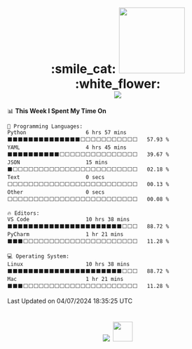 <h1 align="center">:smile_cat:
<img src="https://i.pinimg.com/564x/79/55/68/795568ee5a2fa987fa93290ff43f72d6.jpg" width="150" height="150"> :white_flower:<br>
<img src="https://github-readme-stats.vercel.app/api/top-langs/?username=iwshel&layout=compact"/></h1>
 
<!--START_SECTION:waka-->
📊 **This Week I Spent My Time On** 

```text
💬 Programming Languages: 
Python                   6 hrs 57 mins       ⬛⬛⬛⬛⬛⬛⬛⬛⬛⬛⬛⬛⬛⬛⬜⬜⬜⬜⬜⬜⬜⬜⬜⬜⬜   57.93 % 
YAML                     4 hrs 45 mins       ⬛⬛⬛⬛⬛⬛⬛⬛⬛⬛⬜⬜⬜⬜⬜⬜⬜⬜⬜⬜⬜⬜⬜⬜⬜   39.67 % 
JSON                     15 mins             ⬛⬜⬜⬜⬜⬜⬜⬜⬜⬜⬜⬜⬜⬜⬜⬜⬜⬜⬜⬜⬜⬜⬜⬜⬜   02.18 % 
Text                     0 secs              ⬜⬜⬜⬜⬜⬜⬜⬜⬜⬜⬜⬜⬜⬜⬜⬜⬜⬜⬜⬜⬜⬜⬜⬜⬜   00.13 % 
Other                    0 secs              ⬜⬜⬜⬜⬜⬜⬜⬜⬜⬜⬜⬜⬜⬜⬜⬜⬜⬜⬜⬜⬜⬜⬜⬜⬜   00.08 % 

🔥 Editors: 
VS Code                  10 hrs 38 mins      ⬛⬛⬛⬛⬛⬛⬛⬛⬛⬛⬛⬛⬛⬛⬛⬛⬛⬛⬛⬛⬛⬛⬜⬜⬜   88.72 % 
PyCharm                  1 hr 21 mins        ⬛⬛⬛⬜⬜⬜⬜⬜⬜⬜⬜⬜⬜⬜⬜⬜⬜⬜⬜⬜⬜⬜⬜⬜⬜   11.28 % 

💻 Operating System: 
Linux                    10 hrs 38 mins      ⬛⬛⬛⬛⬛⬛⬛⬛⬛⬛⬛⬛⬛⬛⬛⬛⬛⬛⬛⬛⬛⬛⬜⬜⬜   88.72 % 
Mac                      1 hr 21 mins        ⬛⬛⬛⬜⬜⬜⬜⬜⬜⬜⬜⬜⬜⬜⬜⬜⬜⬜⬜⬜⬜⬜⬜⬜⬜   11.28 % 
```


 Last Updated on 04/07/2024 18:35:25 UTC
<!--END_SECTION:waka-->

<h1 align="center"><img src="https://skillicons.dev/icons?i=bash,c,cpp,cs,java,python,docker,git,html,css,linux,mongo"/>
<img src="https://cdn-icons-png.flaticon.com/512/588/588267.png" width="45" height="45">
</h1>
